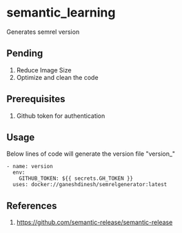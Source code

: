 # semantic_learning
Generates semrel version


## Pending
1. Reduce Image Size
2. Optimize and clean the code

## Prerequisites
1. Github token for authentication

## Usage

Below lines of code will generate the version file "version_"

```
- name: version
  env:
    GITHUB_TOKEN: ${{ secrets.GH_TOKEN }}
  uses: docker://ganeshdinesh/semrelgenerator:latest
```

## References
1. https://github.com/semantic-release/semantic-release
